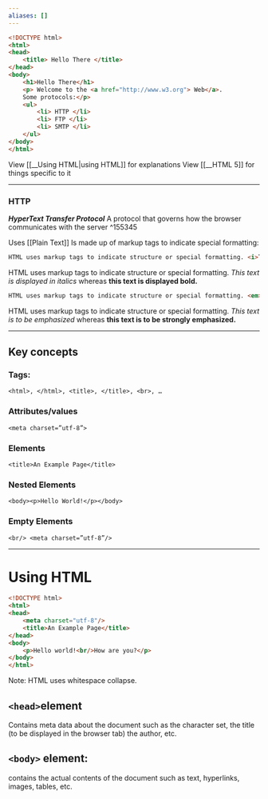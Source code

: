 ```yaml
---
aliases: []
---
```

```html
<!DOCTYPE html>
<html>
<head>
	<title> Hello There </title>
</head>
<body>
	<h1>Hello There</h1>
	<p> Welcome to the <a href="http://www.w3.org"> Web</a>.
	Some protocols:</p>
	<ul>
		<li> HTTP </li>
		<li> FTP </li>
		<li> SMTP </li>
	</ul> 
</body>
</html>
```

View [[__Using HTML|using HTML]] for explanations
View [[__HTML 5]] for things specific to it

---
### HTTP
***HyperText Transfer Protocol***
A protocol that governs how the browser communicates with the server ^155345

Uses [[Plain Text]]
Is made up of markup tags to indicate special formatting:

```html
HTML uses markup tags to indicate structure or special formatting. <i>This text is displayed in italics</i> whereas <b>this text is displayed bold.</b>
```
HTML uses markup tags to indicate structure or special formatting. <i>This text is displayed in italics</i> whereas <b>this text is displayed bold.</b>

```html
HTML uses markup tags to indicate structure or special formatting. <em>This text is to be emphasized</em> whereas <strong>this text is to be strongly emphasized.</strong>
```
HTML uses markup tags to indicate structure or special formatting. <em>This text is to be emphasized</em> whereas <strong>this text is to be strongly emphasized.</strong>

---
## Key concepts
### Tags:
`<html>, </html>, <title>, </title>, <br>, …`
### Attributes/values
`<meta charset=”utf-8”>`
### Elements
`<title>An Example Page</title>`
### Nested Elements
`<body><p>Hello World!</p></body>`
### Empty Elements
`<br/> <meta charset=”utf-8”/>`

---
# Using HTML
```html
<!DOCTYPE html>
<html>
<head>
	<meta charset="utf-8"/>
	<title>An Example Page</title>
</head>
<body>
	<p>Hello world!<br/>How are you?</p>
</body>
</html>
```

Note: HTML uses whitespace collapse.
## `<head>`element
Contains meta data about the document such as the character set, the title (to be displayed in the browser tab) the author, etc.
## `<body>` element:
contains the actual contents of the document such as text, hyperlinks, images, tables, etc.